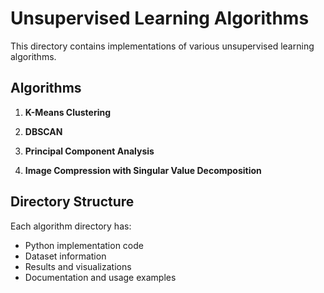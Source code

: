 # Unsupervised Learning Algorithms

This directory contains implementations of various unsupervised learning algorithms. 

## Algorithms

1. **K-Means Clustering**


2. **DBSCAN**
   

3. **Principal Component Analysis**
   

4. **Image Compression with Singular Value Decomposition**
   

## Directory Structure
Each algorithm directory has:
- Python implementation code
- Dataset information
- Results and visualizations
- Documentation and usage examples
